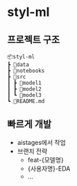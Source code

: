 # styl-ml

## 프로젝트 구조
    📦styl-ml
    ┣ 📂data
    ┣ 📂notebooks
    ┣ 📂src
    ┃ ┣ 📂model1
    ┃ ┣ 📂model2
    ┃ ┗ 📂model3
    ┗ 📜README.md

## 빠르게 개발
- aistages에서 작업
- 브랜치 전략
  - feat-{모델명}
  - {사용자명}-EDA
  - ...
